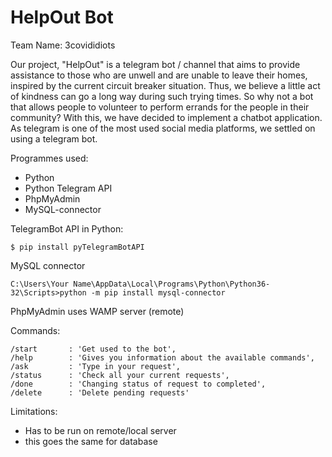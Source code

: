# HelpOut Bot
Team Name: 3covididiots

Our project, "HelpOut" is a telegram bot / channel that aims to provide assistance to those who are unwell and are unable to leave their 
homes, inspired by the current circuit breaker situation. Thus, we believe a little act of kindness can go a long way during such trying 
times. So why not a bot that allows people to volunteer to perform errands for the people in their community? With this, we have decided 
to implement a chatbot application. As telegram is one of the most used social media platforms, we settled on using a telegram bot. 

Programmes used:
  - Python
  - Python Telegram API
  - PhpMyAdmin
  - MySQL-connector

TelegramBot API in Python:

```$ pip install pyTelegramBotAPI```

MySQL connector

```C:\Users\Your Name\AppData\Local\Programs\Python\Python36-32\Scripts>python -m pip install mysql-connector```

PhpMyAdmin uses WAMP server (remote)

Commands:

    /start       : 'Get used to the bot',
    /help        : 'Gives you information about the available commands',
    /ask         : 'Type in your request',
    /status      : 'Check all your current requests',
    /done        : 'Changing status of request to completed',
    /delete      : 'Delete pending requests'
    
Limitations:
  - Has to be run on remote/local server
  - this goes the same for database
